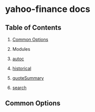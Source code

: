 # yahoo-finance docs

## Table of Contents

1. [Common Options](#common-options)

1. Modules
  1. [autoc](./modules/autoc.md)
  1. [historical](./modules/historical.md)
  1. [quoteSummary](./modules/quoteSummary.md)
  1. [search](./modules/search.md)

<a name="common-options"></a>
## Common Options
